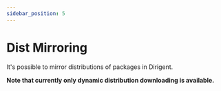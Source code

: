 ```yaml
---
sidebar_position: 5
---
```


# Dist Mirroring

It's possible to mirror distributions of packages in Dirigent.

**Note that currently only dynamic distribution downloading is available.**
